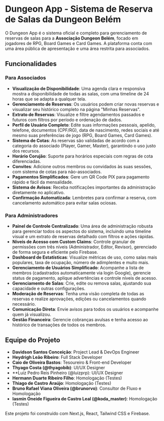 
# Dungeon App - Sistema de Reserva de Salas da Dungeon Belém

O Dungeon App é o sistema oficial e completo para gerenciamento de reservas de salas para a **Associação Dungeon Belém**, focado em jogadores de RPG, Board Games e Card Games. A plataforma conta com uma área pública de apresentação e uma área restrita para associados.

## Funcionalidades

### Para Associados

- **Visualização de Disponibilidade**: Uma agenda clara e responsiva mostra a disponibilidade de todas as salas, com uma timeline de 24 horas que se adapta a qualquer tela.
- **Gerenciamento de Reservas**: Os usuários podem criar novas reservas e visualizar seu histórico completo na página "Minhas Reservas".
- **Extrato de Reservas**: Visualize e filtre agendamentos passados e futuros com filtros por período e ordenação de dados.
- **Perfil de Usuário Completo**: Edite suas informações pessoais, apelido, telefone, documentos (CPF/RG), data de nascimento, redes sociais e até mesmo suas preferências de jogo (RPG, Board Games, Card Games).
- **Sistema de Cotas**: As reservas são validadas de acordo com a categoria do associado (Player, Gamer, Master), garantindo o uso justo dos recursos.
- **Horário Corujão**: Suporte para horários especiais com regras de cota diferenciadas.
- **Convites**: Adicione outros membros ou convidados às suas sessões, com sistema de cotas para não-associados.
- **Pagamentos Simplificados**: Gere um QR Code PIX para pagamento rápido e fácil da mensalidade.
- **Sistema de Avisos**: Receba notificações importantes da administração diretamente no aplicativo.
- **Confirmação Automatizada**: Lembretes para confirmar a reserva, com cancelamento automático para evitar salas ociosas.

### Para Administradores

- **Painel de Controle Centralizado**: Uma área de administração robusta para gerenciar todos os aspectos do sistema, incluindo uma timeline visual e um extrato de reservas detalhado com filtros e ações rápidas.
- **Níveis de Acesso com Custom Claims**: Controle granular de permissões com três níveis (Administrador, Editor, Revisor), gerenciado de forma segura e eficiente pelo Firebase.
- **Dashboard de Estatísticas**: Visualize métricas de uso, como salas mais populares, taxa de ocupação, número de adimplentes e muito mais.
- **Gerenciamento de Usuários Simplificado**: Acompanhe a lista de membros (cadastrados automaticamente via login Google), gerencie status de pagamento, aplique advertências e controle níveis de acesso.
- **Gerenciamento de Salas**: Crie, edite ou remova salas, ajustando sua capacidade e outras configurações.
- **Moderação de Reservas**: Tenha uma visão completa de todas as reservas e realize aprovações, edições ou cancelamentos quando necessário.
- **Comunicação Direta**: Envie avisos para todos os usuários e acompanhe quem já visualizou.
- **Gestão Financeira**: Gerencie cobranças avulsas e tenha acesso ao histórico de transações de todos os membros.

## Equipe do Projeto

- **Davidson Santos Conceição**: Project Lead & DevOps Engineer
- **Heydrigh Leão Ribeiro**: Full Stack Developer
- **Caio de Oliveira Bastos**: Tesoureiro & Front-end Developer
- **Thyago Costa (@thyagobib)**: UI/UX Designer
- **Luiz Pedro Reis Pinheiro (@luizprp): UI/UX Designer 
- **Hermann Duarte Ribeiro Filho**: Homologação (Testes)
- **Thiago de Castro Araújo**: Homologação (Testes)
- **Bruno Rafael Viana Oliveira (@brunorvo)**: Consultor de Fluxo e Homologação
- **Iasmin Oneide Figueira de Castro Leal (@koda_master)**: Homologação (Testes)

Este projeto foi construído com Next.js, React, Tailwind CSS e Firebase.
